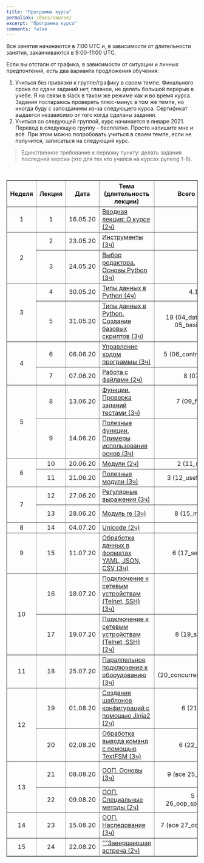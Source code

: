 ```yaml
---
title: "Программа курса"
permalink: /docs/course/
excerpt: "Программа курса"
comments: false
---
```


Все занятия начинаются в 7:00 UTC и, в зависимости от длительности занятия, заканчиваются в 9:00-11:00 UTC.

Если вы отстали от графика, в зависимости от ситуации и личных предпочтений, есть два варианта продложения обучения:

1. Учиться без привязки к группе/графику в своем темпе. Финального срока по сдаче заданий нет, главное, не делать большой перерыв в учебе. Я на связи в slack в таком же режиме как и во время курса. Задания постараюсь проверять плюс-минус в том же темпе, но иногда буду с запозданием из-за следующего курса. Сертификат выдается независимо от того когда сделаны задания.
2. Учиться со следующей группой, курс начинается в январе 2021. Перевод в следующую группу - бесплатно. Просто напишите мне и всё. При этом можно попробовать учиться в своем темпе, если не получится, записаться на следующий курс.

> Единственное требование к первому пункту: делать задания последней версии (это для тех кто учился на курсах pyneng 1-8).


<br>

<table border="1" cellpadding="4" cellspacing="0">
 <tr>
    <th align="center">Неделя</th>
    <th align="center">Лекция</th>
    <th align="center">Дата</th>
    <th align="center">Тема (длительность лекции)</th>
    <th align="center">Всего заданий</th>
    <th align="center">Минимум заданий для сертификата</th>
 </tr>
 <tr>
    <td align="center">1</td>
    <td align="center">1</td>
    <td align="center">16.05.20</td>
    <td><a href="https://pyneng.github.io/pyneng-9/lecture-1/">Вводная лекция: О курсе (2ч)</a></td>
    <td align="center">-</td>
    <td align="center">-</td>
 </tr>
 <tr>
    <td rowspan="2" align="center">2</td>
    <td align="center">2</td>
    <td align="center">23.05.20</td>
    <td><a href="https://pyneng.github.io/pyneng-9/lecture-2/">Инструменты (3ч)</a></td>
    <td align="center">-</td>
    <td align="center">-</td>
 </tr>
 <tr>
    <td align="center">3</td>
    <td align="center">24.05.20</td>
    <td><a href="https://pyneng.github.io/pyneng-9/lecture-3/">Выбор редактора. Основы Python (3ч)</a></td>
    <td align="center">-</td>
    <td align="center">-</td>
 </tr>
 <tr>
    <td rowspan="2" align="center">3</td>
    <td align="center">4</td>
    <td align="center">30.05.20</td>
    <td><a href="https://pyneng.github.io/pyneng-9/lecture-4/">Типы данных в Python (4ч)</a></td>
    <td align="center">4.1, 4.2</td>
    <td align="center">4.1, 4.2</td>
 </tr>
 <tr>
    <td align="center">5</td>
    <td align="center">31.05.20</td>
    <td><a href="https://pyneng.github.io/pyneng-9/lecture-5/">Типы данных в Python. Создание базовых скриптов (3ч)</a></td>
    <td align="center">18 (04_data_structures, 05_basic_scripts)</td>
    <td align="center">4.3, 4.6, 5.1, 5.1a, 5.2, 5.2a</td>
 </tr>
 <tr>
    <td rowspan="2" align="center">4</td>
    <td align="center">6</td>
    <td align="center">06.06.20</td>
    <td><a href="https://pyneng.github.io/pyneng-9/lecture-6/">Управление ходом программы (3ч)</a></td>
    <td align="center">5 (06_control_structures)</td>
    <td align="center">6.1, 6.2, 6.3</td>
 </tr>
 <tr>
    <td align="center">7</td>
    <td align="center">07.06.20</td>
    <td><a href="https://pyneng.github.io/pyneng-9/lecture-7/">Работа с файлами (2ч)</a></td>
    <td align="center">8 (07_files)</td>
    <td align="center">7.1, 7.2, 7.3</td>
 </tr>
 <tr>
    <td rowspan="2" align="center">5</td>
    <td align="center">8</td>
    <td align="center">13.06.20</td>
    <td><a href="https://pyneng.github.io/pyneng-9/lecture-8/">Функции. Проверка заданий тестами (3ч)</a></td>
    <td align="center">7 (09_functions)</td>
    <td align="center">9.1, 9.1a, 9.2, 9.2a, 9.3</td>
 </tr>
 <tr>
    <td align="center">9</td>
    <td align="center">14.06.20</td>
    <td><a href="https://pyneng.github.io/pyneng-9/lecture-9/">Полезные функции. Примеры использования основ (3ч)</a></td>
    <td align="center">-</td>
    <td align="center">-</td>
 </tr>
 <tr>
    <td rowspan="2" align="center">6</td>
    <td align="center">10</td>
    <td align="center">20.06.20</td>
    <td><a href="https://pyneng.github.io/pyneng-9/lecture-10/">Модули (2ч)</a></td>
    <td align="center">2 (11_modules)</td>
    <td align="center">11.1, 11.2</td>
 </tr>
 <tr>
    <td align="center">11</td>
    <td align="center">21.06.20</td>
    <td><a href="https://pyneng.github.io/pyneng-9/lecture-11/">Полезные модули (3ч)</a></td>
    <td align="center">3 (12_useful_modules)</td>
    <td align="center">12.1, 12.2</td>
 </tr>
 <tr>
    <td rowspan="2" align="center">7</td>
    <td align="center">12</td>
    <td align="center">27.06.20</td>
    <td><a href="https://pyneng.github.io/pyneng-9/lecture-12/">Регулярные выражения (3ч)</a></td>
    <td align="center">-</td>
    <td align="center">-</td>
 </tr>
 <tr>
    <td align="center">13</td>
    <td align="center">28.06.20</td>
    <td><a href="https://pyneng.github.io/pyneng-9/lecture-13/">Модуль re (3ч)</a></td>
    <td align="center">8 (15_module_re)</td>
    <td align="center">15.1, 15.2, 15.3, 15.4</td>
 </tr>
 <tr>
    <td align="center">8</td>
    <td align="center">14</td>
    <td align="center">04.07.20</td>
    <td><a href="https://pyneng.github.io/pyneng-9/lecture-14/">Unicode (2ч)</a></td>
    <td align="center">-</td>
    <td align="center">-</td>
 </tr>
 <tr>
    <td align="center">9</td>
    <td align="center">15</td>
    <td align="center">11.07.20</td>
    <td><a href="https://pyneng.github.io/pyneng-9/lecture-15/">Обработка данных в форматах YAML, JSON, CSV (3ч)</a></td>
    <td align="center">6 (17_serialization)</td>
    <td align="center">17.1, 17.2, 17.3</td>
 </tr>
 <tr>
    <td rowspan="2" align="center">10</td>
    <td align="center">16</td>
    <td align="center">18.07.20</td>
    <td><a href="https://pyneng.github.io/pyneng-9/lecture-16/">Подключение к сетевым устройствам (Telnet, SSH) (3ч)</a></td>
    <td align="center">-</td>
    <td align="center">-</td>
 </tr>
 <tr>
    <td align="center">17</td>
    <td align="center">19.07.20</td>
    <td><a href="https://pyneng.github.io/pyneng-9/lecture-17/">Подключение к сетевым устройствам (Telnet, SSH) (2ч)</a></td>
    <td align="center">8 (19_ssh_telnet)</td>
    <td align="center">19.1, 19.1a, 19.2, 19.2a, 19.2b, 19.3</td>
 </tr>
 <tr>
    <td align="center">11</td>
    <td align="center">18</td>
    <td align="center">25.07.20</td>
    <td><a href="https://pyneng.github.io/pyneng-9/lecture-18/">Параллельное подключение к оборудованию (3ч)</a></td>
    <td align="center">5 (20_concurrent_connections)</td>
    <td align="center">20.1, 20.2, 20.3</td>
 </tr>
 <tr>
    <td rowspan="2" align="center">12</td>
    <td align="center">19</td>
    <td align="center">01.08.20</td>
    <td><a href="https://pyneng.github.io/pyneng-9/lecture-19/">Создание шаблонов конфигураций с помощью Jinja2 (2ч)</a></td>
    <td align="center">6 (21_jinja2)</td>
    <td align="center">21.1, 21.2, 21.3</td>
 </tr>
 <tr>
    <td align="center">20</td>
    <td align="center">02.08.20</td>
    <td><a href="https://pyneng.github.io/pyneng-9/lecture-20/">Обработка вывода команд с помощью TextFSM (3ч)</a></td>
    <td align="center">6 (22_textfsm)</td>
    <td align="center">22.1, 22.1a, 22.2, 22.3, 22.4</td>
 </tr>
 <tr>
    <td rowspan="2" align="center">13</td>
    <td align="center">21</td>
    <td align="center">08.08.20</td>
    <td><a href="https://pyneng.github.io/pyneng-9/lecture-21/">ООП. Основы (3ч)</a></td>
    <td align="center">9 (все 25_oop_basics)</td>
    <td align="center">25.1, 25.1a, 25.1b, 25.2, 25.2a</td>
 </tr>
 <tr>
    <td align="center">22</td>
    <td align="center">09.08.20</td>
    <td><a href="https://pyneng.github.io/pyneng-9/lecture-22/">ООП. Специальные методы (2ч)</a></td>
    <td align="center">5 (все 26_oop_spec_methods)</td>
    <td align="center">26.1, 26.1a, 26.2</td>
 </tr> 
 <tr>
    <td align="center">14</td>
    <td align="center">23</td>
    <td align="center">15.08.20</td>
    <td><a href="https://pyneng.github.io/pyneng-9/lecture-23/">ООП. Наследование (3ч)</a></td>
    <td align="center">7 (все 27_oop_inheritance)</td>
    <td align="center">27.1, 27.2, 27.2a</td>
 </tr> 
 <tr>
    <td align="center">15</td>
    <td align="center">24</td>
    <td align="center">22.08.20</td>
    <td><a href="https://pyneng.github.io/pyneng-9/lecture-24/">""Завершающая встреча (2ч)</a></td>
    <td align="center">-</td>
    <td align="center">-</td>
 </tr>  
</table>

